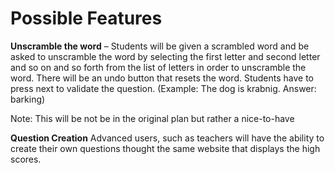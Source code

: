 # Possible Features #

**Unscramble the word** – Students will be given a scrambled word and be asked to unscramble the word by selecting the first letter and second letter and so on and so forth from the list of letters in order to unscramble the word.  There will be an undo button that resets the word.  Students have to press next to validate the question.
(Example: The dog is krabnig. Answer: barking)

Note: This will be not be in the original plan but rather a nice-to-have


**Question Creation**
Advanced users, such as teachers will have the ability to create their own questions thought the same website that displays the high scores.